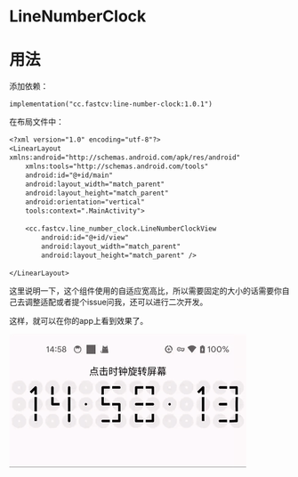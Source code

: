 # LineNumberClock



# 用法

添加依赖：

```
implementation("cc.fastcv:line-number-clock:1.0.1")
```





在布局文件中：

````
<?xml version="1.0" encoding="utf-8"?>
<LinearLayout xmlns:android="http://schemas.android.com/apk/res/android"
    xmlns:tools="http://schemas.android.com/tools"
    android:id="@+id/main"
    android:layout_width="match_parent"
    android:layout_height="match_parent"
    android:orientation="vertical"
    tools:context=".MainActivity">

    <cc.fastcv.line_number_clock.LineNumberClockView
        android:id="@+id/view"
        android:layout_width="match_parent"
        android:layout_height="match_parent" />

</LinearLayout>
````

这里说明一下，这个组件使用的自适应宽高比，所以需要固定的大小的话需要你自己去调整适配或者提个issue问我，还可以进行二次开发。



这样，就可以在你的app上看到效果了。



![img](./assets/1747639094216-69c3e474-c0a6-4247-bb09-272ce3e5125b.gif)

